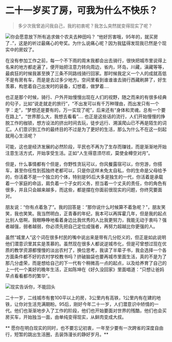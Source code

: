# 二十一岁买了房，可我为什么不快乐？
> 多少次我曾追问我自己，我的初衷呢？我怎么突然就变得现实了呢？

![你会愿意放下所有追求做个农夫去种田吗？](http://upload-images.jianshu.io/upload_images/2166524-64899c7686352c53.png?imageMogr2/auto-orient/strip%7CimageView2/2/w/1240)
“他好厉害哦，95年的，就买房了..”，这是的听过最痛心的夸奖。为什么说痛心呢？因为我猛得发现我已然是个现实中的房奴了。

在没有参加工作之前，每一个不下雨的周末我都会出去骑行，很快把城市里说得上名来的地方都走遍了，便开始把注意力转向周边，省内，环岛，川藏，滇藏等等，最疯狂的时候我甚至换了三条不同路线骑行回家。那时候我定义一个人的成就高低不是有房有车，而是是去过多少地方。空间里看到谁谁谁去骑行西藏刷屏了，好生羡慕，构思着自己出发时的装备，幻想着，做梦着....

也正是那个时候，骑行、户外开始慢慢出现在人们的视野，随之而来的有很多经典的句子，比如“说走就走的旅行”，“不出发可以有千万种理由，而出发只有一个字：走”，“梦想还是要有的，万一实现了呢”，后来还有“身体和灵魂，总有一个要在路上“，“世界那么大，我想去看看”.... 也正是这些话的流行，人们开始慢慢的挣脱工作的枷锁，想方设法的挤出时间去玩，徒步远行、溯溪爬山已不再是陌生的词汇。人们意识到工作的最终目的不过是为了更好的生活，那么为什么不在这一刻起就用心生活呢？

可能，这也是经济发展的必然阶段，平民也不再为了生存而赚钱，而是渐渐地开始注意生活方式，开始享受生活。正如“人生得意须尽欢，莫使金樽空对月”。

但是，什么事情都有个但是，你野性贪玩可以，你风餐露宿可以，你穷游，你搭车，甚至你任性到孤独终老都可以，只是你这样未免太自私，你的生命是父母给予的，你活着不是一个独立的个体，特别是95后大多是独生的一代，你活着是承载着一个家庭的命运，肩负着一个子女的义务，担当着一个丈夫的责任，你的角色有很多，并且只会越来越多，而这些，都是摆在你面前很现实的问题，你终究要面对。

朋友说：“你有点着急了”。我的回答是：“那你说什么时候算不着急呢？”，朋友笑笑，我也笑笑。我当然明白，正青春的年纪，我本可以再挥霍几年，但是我的起点比别人低啊，我眼睁睁地看着身边比我优秀的人比我更努力，我能无动于衷吗？强者越强，弱者越弱，你必须先把自己定位成强者，再努力超越比你更强的人。

虽然“城里人”这个词在很多村民的嘴中说出来是带有几分贬义的，但正是如此说明他们潜意识里其实是羡慕的。虽然现在很多人都说逆城市化，但是可曾想过现在优质的教学资源都慢慢的淡出农村了，换位思考，我读了半辈子书，我会选择一个各方面条件都不好的农村学校教书吗？挤破脑袋也要再城市里面生活，真的不是为了那几分虚荣，而是想给自己的下一代有个稍微高一点的起点，以及给养育了自己的上一代一个美好的晚年生活，正如陈坤在《好久没回家》里面唱道：“只想让爸妈早点看看都市的繁华”。

![现实告诉你，不能回头](http://upload-images.jianshu.io/upload_images/2166524-f04af7ac54af3302.png?imageMogr2/auto-orient/strip%7CimageView2/2/w/1240)

二十一岁，二线城市有套100平以上的房，3公里内有高铁，1公里内有在建的地铁，让你对生活充满期盼。95后，刚好今年二十一岁，人们潜意识中矫情的一代。他们也渐渐地步入了工作的阶段，他们也开始要面对世界的残酷，他们也会买房买车，开始独当一面，由单纯变得现实，从鲜肉变成大叔。

** 愿你在明白现实的同时，也不要忘记初衷，一年至少要有一次跨省的深度自由行，短暂的跳出生活圈，去装饰漫长的静好岁月。**